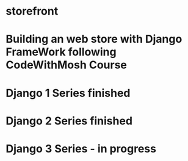 # storefront
# Building an web store with Django FrameWork following CodeWithMosh Course 
# Django 1 Series finished
# Django 2 Series finished
# Django 3 Series - in progress
